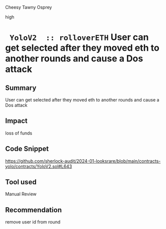 Cheesy Tawny Osprey

high

# ` YoloV2  :: rolloverETH` User can get selected after they moved eth to another rounds  and cause a Dos attack

## Summary
 User can get selected after they moved eth to another rounds  and cause a Dos attack 

## Impact
loss of funds
## Code Snippet
https://github.com/sherlock-audit/2024-01-looksrare/blob/main/contracts-yolo/contracts/YoloV2.sol#L643
## Tool used

Manual Review

## Recommendation
remove user id from round